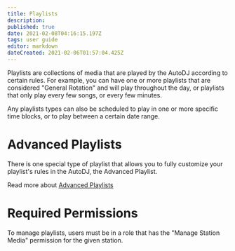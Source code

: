 ```yaml
---
title: Playlists
description: 
published: true
date: 2021-02-08T04:16:15.197Z
tags: user guide
editor: markdown
dateCreated: 2021-02-06T01:57:04.425Z
---
```


Playlists are collections of media that are played by the AutoDJ according to certain rules. For example, you can have one or more playlists that are considered "General Rotation" and will play throughout the day, or playlists that only play every few songs, or every few minutes.

Any playlists types can also be scheduled to play in one or more specific time blocks, or to play between a certain date range.

# Advanced Playlists

There is one special type of playlist that allows you to fully customize your playlist's rules in the AutoDJ, the Advanced Playlist.

Read more about [Advanced Playlists](/en/user-guide/playlists/advanced-playlists)

# Required Permissions

To manage playlists, users must be in a role that has the "Manage Station Media" permission for the given station.